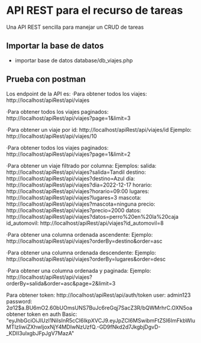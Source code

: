 # API REST para el recurso de tareas
Una API REST sencilla para manejar un CRUD de tareas

## Importar la base de datos
- importar base de datos database/db_viajes.php


## Prueba con postman
Los endpoint de la API es: 
·Para obtener todos los viajes: http://localhost/apiRest/api/viajes

·Para obtener todos los viajes paginados: http://localhost/apiRest/api/viajes?page=1&limit=3

·Para obtener un viaje por id: http://localhost/apiRest/api/viajes/id
                            Ejemplo: http://localhost/apiRest/api/viajes/10

·Para obtener todos los viajes paginados: http://localhost/apiRest/api/viajes?page=1&limit=2

·Para obtener un viaje filtrado por columna:
                            Ejemplos: salida: http://localhost/apiRest/api/viajes?salida=Tandil
                                    destino: http://localhost/apiRest/api/viajes?destino=Azul
                                    día: http://localhost/apiRest/api/viajes?dia=2022-12-17
                                    horario: http://localhost/apiRest/api/viajes?horario=09:00
                                    lugares: http://localhost/apiRest/api/viajes?lugares=3
                                    mascota: http://localhost/apiRest/api/viajes?mascota=ninguna
                                    precio: http://localhost/apiRest/api/viajes?precio=2000
                                    datos: http://localhost/apiRest/api/viajes?datos=perro%20en%20la%20caja
                                    id_automovil: http://localhost/apiRest/api/viajes?id_automovil=8
                                    
·Para obtener una columna ordenada ascendente:
                            Ejemplo: http://localhost/apiRest/api/viajes?orderBy=destino&order=asc

·Para obtener una columna ordenada descendente:
                            Ejemplo: http://localhost/apiRest/api/viajes?orderBy=lugares&order=desc

·Para obtener una columna ordenada y paginada:
                            Ejemplo: http://localhost/apiRest/api/viajes?orderBy=salida&order=asc&page=2&limit=3


Para obtener token: http://localhost/apiRest/api/auth/token
                    user: admin123
                    password: $2a$12$a.BU6mO2.60bUOmsUNS7BuJc6reGqj7SacZ3R/bQWMrhrC.OXN5oa
                    obtener token en auth Basic: "eyJhbGciOiJIUzI1NiIsInR5cCI6IkpXVCJ9.eyJpZCI6MSwibmFtZSI6ImFkbWluMTIzIiwiZXhwIjoxNjY4MDIwNzUzfQ.-GD9fNkd2d7JkgbjDgvD-_KDII3ulxgbJFpJgV7MazA"